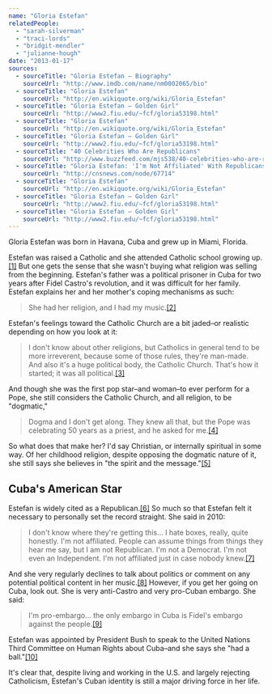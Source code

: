 ```yaml
---
name: "Gloria Estefan"
relatedPeople:
  - "sarah-silverman"
  - "traci-lords"
  - "bridgit-mendler"
  - "julianne-hough"
date: "2013-01-17"
sources:
  - sourceTitle: "Gloria Estefan – Biography"
    sourceUrl: "http://www.imdb.com/name/nm0002065/bio"
  - sourceTitle: "Gloria Estefan"
    sourceUrl: "http://en.wikiquote.org/wiki/Gloria_Estefan"
  - sourceTitle: "Gloria Estefan – Golden Girl"
    sourceUrl: "http://www2.fiu.edu/~fcf/gloria53198.html"
  - sourceTitle: "Gloria Estefan"
    sourceUrl: "http://en.wikiquote.org/wiki/Gloria_Estefan"
  - sourceTitle: "Gloria Estefan – Golden Girl"
    sourceUrl: "http://www2.fiu.edu/~fcf/gloria53198.html"
  - sourceTitle: "40 Celebrities Who Are Republicans"
    sourceUrl: "http://www.buzzfeed.com/mjs538/40-celebrities-who-are-republicans"
  - sourceTitle: "Gloria Estefan: 'I'm Not Affiliated' With Republicans or Democrats"
    sourceUrl: "http://cnsnews.com/node/67714"
  - sourceTitle: "Gloria Estefan"
    sourceUrl: "http://en.wikiquote.org/wiki/Gloria_Estefan"
  - sourceTitle: "Gloria Estefan – Golden Girl"
    sourceUrl: "http://www2.fiu.edu/~fcf/gloria53198.html"
  - sourceTitle: "Gloria Estefan – Golden Girl"
    sourceUrl: "http://www2.fiu.edu/~fcf/gloria53198.html"
---
```


Gloria Estefan was born in Havana, Cuba and grew up in Miami, Florida.

Estefan was raised a Catholic and she attended Catholic school growing up.<a class="source-citation" href="http://www.imdb.com/name/nm0002065/bio" title="Gloria Estefan – Biography">[1]</a> But one gets the sense that she wasn't buying what religion was selling from the beginning. Estefan's father was a political prisoner in Cuba for two years after Fidel Castro's revolution, and it was difficult for her family. Estefan explains her and her mother's coping mechanisms as such:

>She had her religion, and I had my music.<a class="source-citation" href="http://en.wikiquote.org/wiki/Gloria_Estefan" title="Gloria Estefan">[2]</a>

Estefan's feelings toward the Catholic Church are a bit jaded–or realistic depending on how you look at it:

>I don't know about other religions, but Catholics in general tend to be more irreverent, because some of those rules, they're man-made. And also it's a huge political body, the Catholic Church. That's how it started; it was all political.<a class="source-citation" href="http://www2.fiu.edu/~fcf/gloria53198.html" title="Gloria Estefan – Golden Girl">[3]</a>

And though she was the first pop star–and woman–to ever perform for a Pope, she still considers the Catholic Church, and all religion, to be "dogmatic,"

>Dogma and I don't get along. They knew all that, but the Pope was celebrating 50 years as a priest, and he asked for me.<a class="source-citation" href="http://en.wikiquote.org/wiki/Gloria_Estefan" title="Gloria Estefan">[4]</a>

So what does that make her? I'd say Christian, or internally spiritual in some way. Of her childhood religion, despite opposing the dogmatic nature of it, she still says she believes in "the spirit and the message."<a class="source-citation" href="http://www2.fiu.edu/~fcf/gloria53198.html" title="Gloria Estefan – Golden Girl">[5]</a>

## Cuba's American Star

Estefan is widely cited as a Republican.<a class="source-citation" href="http://www.buzzfeed.com/mjs538/40-celebrities-who-are-republicans" title="40 Celebrities Who Are Republicans">[6]</a> So much so that Estefan felt it necessary to personally set the record straight. She said in 2010:

>I don't know where they're getting this… I hate boxes, really, quite honestly. I'm not affiliated. People can assume things from things they hear me say, but I am not Republican. I'm not a Democrat. I'm not even an Independent. I'm not affiliated just in case nobody knew.<a class="source-citation" href="http://cnsnews.com/node/67714" title="Gloria Estefan: &apos;I&apos;m Not Affiliated&apos; With Republicans or Democrats">[7]</a>

And she very regularly declines to talk about politics or comment on any potential political content in her music.<a class="source-citation" href="http://en.wikiquote.org/wiki/Gloria_Estefan" title="Gloria Estefan">[8]</a> However, if you get her going on Cuba, look out. She is very anti-Castro and very pro-Cuban embargo. She said:

>I'm pro-embargo… the only embargo in Cuba is Fidel's embargo against the people.<a class="source-citation" href="http://www2.fiu.edu/~fcf/gloria53198.html" title="Gloria Estefan – Golden Girl">[9]</a>

Estefan was appointed by President Bush to speak to the United Nations Third Committee on Human Rights about Cuba–and she says she "had a ball."<a class="source-citation" href="http://www2.fiu.edu/~fcf/gloria53198.html" title="Gloria Estefan – Golden Girl">[10]</a>

It's clear that, despite living and working in the U.S. and largely rejecting Catholicism, Estefan's Cuban identity is still a major driving force in her life.